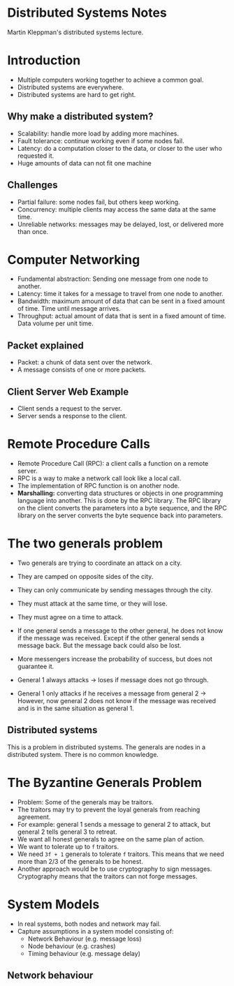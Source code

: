# Distributed Systems Notes

Martin Kleppman's distributed systems lecture.

# Introduction

- Multiple computers working together to achieve a common goal.
- Distributed systems are everywhere.
- Distributed systems are hard to get right.

## Why make a distributed system?

- Scalability: handle more load by adding more machines.
- Fault tolerance: continue working even if some nodes fail.
- Latency: do a computation closer to the data, or closer to the user who requested it.
- Huge amounts of data can not fit one machine

## Challenges

- Partial failure: some nodes fail, but others keep working.
- Concurrency: multiple clients may access the same data at the same time.
- Unreliable networks: messages may be delayed, lost, or delivered more than once.

# Computer Networking

- Fundamental abstraction: Sending one message from one node to another.
- Latency: time it takes for a message to travel from one node to another.
- Bandwidth: maximum amount of data that can be sent in a fixed amount of time. Time until message arrives.
- Throughput: actual amount of data that is sent in a fixed amount of time. Data volume per unit time.

## Packet explained

- Packet: a chunk of data sent over the network.
- A message consists of one or more packets.

## Client Server Web Example

- Client sends a request to the server.
- Server sends a response to the client.

# Remote Procedure Calls

- Remote Procedure Call (RPC): a client calls a function on a remote server.
- RPC is a way to make a network call look like a local call.
- The implementation of RPC function is on another node.
- **Marshalling:** converting data structures or objects in one programming language into another. This is done by the RPC library. The RPC library on the client converts the parameters into a byte sequence, and the RPC library on the server converts the byte sequence back into parameters.

# The two generals problem

- Two generals are trying to coordinate an attack on a city.
- They are camped on opposite sides of the city.
- They can only communicate by sending messages through the city.
- They must attack at the same time, or they will lose.
- They must agree on a time to attack.
- If one general sends a message to the other general, he does not know if the message was received. Except if the other general sends a message back. But the message back could also be lost.
- More messengers increase the probability of success, but does not guarantee it.

- General 1 always attacks -> loses if message does not go through.
- General 1 only attacks if he receives a message from general 2 -> However, now general 2 does not know if the message was received and is in the same situation as general 1.

## Distributed systems

This is a problem in distributed systems. The generals are nodes in a distributed system. There is no common knowledge.

# The Byzantine Generals Problem

- Problem: Some of the generals may be traitors.
- The traitors may try to prevent the loyal generals from reaching agreement.
- For example: general 1 sends a message to general 2 to attack, but general 2 tells general 3 to retreat.
- We want all honest generals to agree on the same plan of action.
- We want to tolerate up to `f` traitors.
- We need `3f + 1` generals to tolerate `f` traitors. This means that we need more than 2/3 of the generals to be honest.
- Another approach would be to use cryptography to sign messages. Cryptography means that the traitors can not forge messages.

# System Models

- In real systems, both nodes and network may fail.
- Capture assumptions in a system model consisting of:
  - Network Behaviour (e.g. message loss)
  - Node behaviour (e.g. crashes)
  - Timing behaviour (e.g. message delay)

## Network behaviour
